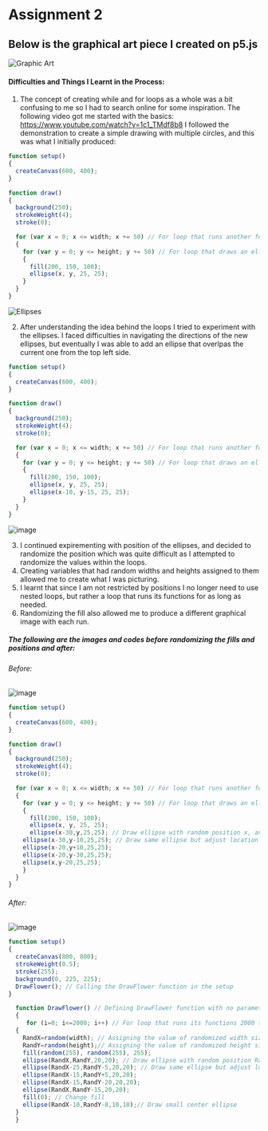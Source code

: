 # Assignment 2


## Below is the graphical art piece I created on p5.js

![Graphic Art](https://user-images.githubusercontent.com/98512511/152915472-3a15de48-6a17-4307-8a1e-238776027b0c.png)

#### Difficulties and Things I Learnt in the Process:
1. The concept of creating while and for loops as a whole was a bit confusing to me so I had to search online for some inspiration. 
      The following video got me started with the basics: https://www.youtube.com/watch?v=1c1_TMdf8b8
      I followed the demonstration to create a simple drawing with multiple circles, and this was what I initially produced:
``` javascript
function setup() 
{
  createCanvas(600, 400);
}

function draw() 
{
  background(250);
  strokeWeight(4);
  stroke(0);

  for (var x = 0; x <= width; x += 50) // For loop that runs another for loop for every value of 'x'
  {
    for (var y = 0; y <= height; y += 50) // For loop that draws an ellipse for every value of 'y' associated with 'x'
    {
      fill(200, 150, 100);
      ellipse(x, y, 25, 25);
    }
  }
}
```
![Ellipses](https://user-images.githubusercontent.com/98512511/152916769-03f179de-da5a-4da0-a02e-f8d48f0f1712.png)
      
      
2. After understanding the idea behind the loops I tried to experiment with the ellipses. I faced difficulties in navigating the directions of the new ellipses, but eventually I was able to add an ellipse that overlpas the current one from the top left side. 


``` javascript
function setup() 
{
  createCanvas(600, 400);
}

function draw() 
{
  background(250);
  strokeWeight(4);
  stroke(0);

  for (var x = 0; x <= width; x += 50) // For loop that runs another for loop for every value of 'x'
  {
    for (var y = 0; y <= height; y += 50) // For loop that draws an ellipse for every value of 'y' associated with 'x'
    {
      fill(200, 150, 100);
      ellipse(x, y, 25, 25);
      ellipse(x-10, y-15, 25, 25);
    }
  }
}
```
![image](https://user-images.githubusercontent.com/98512511/152918195-59b636d8-34f7-48f9-ad49-98ec0863626b.png)

3. I continued expirementing with position of the ellipses, and decided to randomize the position which was quite difficult as I attempted to randomize the values within the loops.
4. Creating variables that had random widths and heights assigned to them allowed me to create what I was picturing.
5. I learnt that since I am not restricted by positions I no longer need to use nested loops, but rather a loop that runs its functions for as long as needed.
6. Randomizing the fill also allowed me to produce a different graphical image with each run.
##### The following are the images and codes before randomizing the fills and positions and after:
###### Before:
![image](https://user-images.githubusercontent.com/98512511/152920959-7ea8adbd-8679-4c4b-b13a-427709f9b11f.png)
``` javascript 
function setup() 
{
  createCanvas(600, 400);
}

function draw() 
{
  background(250);
  strokeWeight(4);
  stroke(0);

  for (var x = 0; x <= width; x += 50) // For loop that runs another for loop for every value of 'x'
  {
    for (var y = 0; y <= height; y += 50) // For loop that draws an ellipse for every value of 'y' associated with 'x'
    {
      fill(200, 150, 100);
      ellipse(x, y, 25, 25);
      ellipse(x-30,y,25,25); // Draw ellipse with random position x, and y, and size 25
    ellipse(x-30,y-10,25,25); // Draw same ellipse but adjust location
    ellipse(x-20,y+10,25,25);
    ellipse(x-20,y-30,25,25);
    ellipse(x,y-20,25,25);
    }
  }
}
```
###### After: 
![image](https://user-images.githubusercontent.com/98512511/152921097-ec6d6675-e7e6-4300-ae80-5e64d1ec8042.png)
```javascript
function setup() 
{
  createCanvas(800, 800);
  strokeWeight(0.5);
  stroke(255);
  background(0, 225, 225);
  DrawFlower(); // Calling the DrawFlower function in the setup
}

  function DrawFlower() // Defining DrawFlower function with no parameters
  {
     for (i=0; i<=2000; i++) // For loop that runs its functions 2000 times 
  {
    RandX=random(width); // Assigning the value of randomized width size to variable 'RandX'
    RandY=random(height);// Assigning the value of randomized height size to variable 'RandY'
    fill(random(255), random(255), 255); 
    ellipse(RandX,RandY,20,20); // Draw ellipse with random position RandX, and RandY, and size 20
    ellipse(RandX-25,RandY-5,20,20); // Draw same ellipse but adjust location
    ellipse(RandX-15,RandY+5,20,20);
    ellipse(RandX-15,RandY-20,20,20);
    ellipse(RandX,RandY-15,20,20);
    fill(0); // Change fill 
    ellipse(RandX-10,RandY-8,10,10);// Draw small center ellipse
  }
  }
  ```

